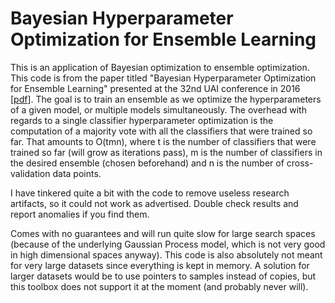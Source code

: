 
# Bayesian Hyperparameter Optimization for Ensemble Learning

This is an application of Bayesian optimization to ensemble optimization. This code is from the paper titled "Bayesian Hyperparameter Optimization for Ensemble Learning" presented at the 32nd UAI conference in 2016 [[pdf](https://arxiv.org/pdf/1605.06394)]. The goal is to train an ensemble as we optimize the hyperparameters of a given model, or multiple models simultaneously. The overhead with regards to a single classifier hyperparameter optimization is the computation of a majority vote with all the classifiers that were trained so far. That amounts to O(tmn), where t is the number of classifiers that were trained so far (will grow as iterations pass), m is the number of classifiers in the desired ensemble (chosen beforehand) and n is the number of cross-validation data points. 

I have tinkered quite a bit with the code to remove useless research artifacts, so it could not work as advertised. Double check results and report anomalies if you find them.

Comes with no guarantees and will run quite slow for large search spaces (because of the underlying Gaussian Process model, which is not very good in high dimensional spaces anyway). This code is also absolutely not meant for very large datasets since everything is kept in memory. A solution for larger datasets would be to use pointers to samples instead of copies, but this toolbox does not support it at the moment (and probably never will). 


